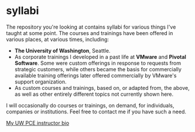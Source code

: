 # syllabi

The repository you're looking at contains syllabi for various things
I've taught at some point.
The courses and trainings have been offered in various places, at various
times, including:

- __The University of Washington__, Seattle.
- As corporate trainings I developed in a past life at __VMware__ and
  __Pivotal Software__.
  Some were custom offerings in response to requests from strategic
  customers, while others became the basis for commercially available
  training offerings later offered commercially by VMware's support organization.
- As custom courses and trainings, based on, or adapted from,
the above, as well as other entirely different topics not currently
shown here.

I will occasionally do courses or trainings, on demand, for
individuals, companies or institutions.  Feel free to contact me if
you have such a need.

[My UW PCE instructor bio](./JK_Instructor_Bio.md)
